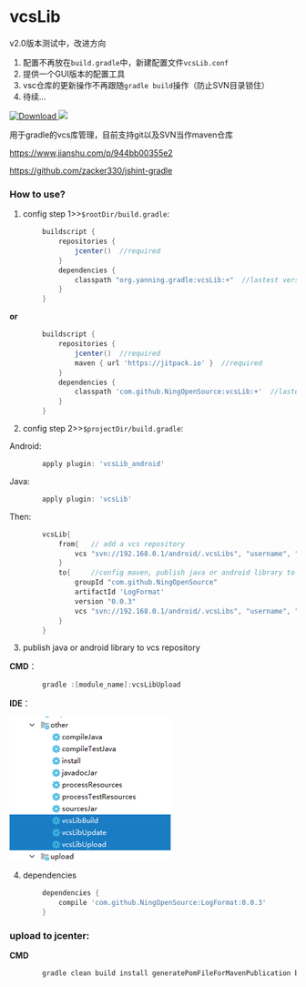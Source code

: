 # vcsLib

v2.0版本测试中，改进方向
1. 配置不再放在`build.gradle`中，新建配置文件`vcsLib.conf`
1. 提供一个GUI版本的配置工具
1. vsc仓库的更新操作不再跟随`gradle build`操作（防止SVN目录锁住）
1. 待续...





[![Download](https://api.bintray.com/packages/ningopensource/maven/vcsLib/images/download.svg) ](https://bintray.com/ningopensource/maven/vcsLib)
[![](https://jitpack.io/v/NingOpenSource/vcsLib.svg)](https://jitpack.io/#NingOpenSource/vcsLib)


用于gradle的vcs库管理，目前支持git以及SVN当作maven仓库

https://www.jianshu.com/p/944bb00355e2

https://github.com/zacker330/jshint-gradle
### How to use?

1. config step 1>>`$rootDir/build.gradle`:
```gradle
        buildscript {
            repositories {
                jcenter()  //required
            }
            dependencies {
                classpath "org.yanning.gradle:vcsLib:+"  //lastest version
            }
        }
```
**or** 
```gradle
        buildscript {
            repositories {
                jcenter()  //required
                maven { url 'https://jitpack.io' }  //required
            }
            dependencies {
                classpath 'com.github.NingOpenSource:vcsLib:+'  //lastest version
            }
        }
```        

2. config step 2>>`$projectDir/build.gradle`:
    
Android:
```gradle
        apply plugin: 'vcsLib_android'
```
Java:    
```gradle
        apply plugin: 'vcsLib'
```
Then: 
```gradle
        vcsLib{
            from{   // add a vcs repository
                vcs "svn://192.168.0.1/android/.vcsLibs", "username", "password" //config svn or git repository
            }
            to{     //config maven, publish java or android library to vcs repository
                groupId "com.github.NingOpenSource"
                artifactId 'LogFormat'
                version "0.0.3"
                vcs "svn://192.168.0.1/android/.vcsLibs", "username", "password" //config svn or git repository
            }
        }
```   
        
3. publish java or android library to vcs repository
    
**CMD**：
```gradle    
        gradle :[module_name]:vcsLibUpload
```
**IDE**：
    
![](./pic/20180319110507.png)
        
4. dependencies
```gradle        
        dependencies {
            compile 'com.github.NingOpenSource:LogFormat:0.0.3'
        }
```

### upload to jcenter:

**CMD**
```gradle    
        gradle clean build install generatePomFileForMavenPublication bintrayUpload -PbintrayUser=[username] -PbintrayKey=[userkey] -PdryRun=false
```        

